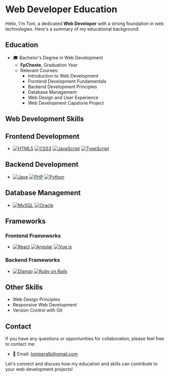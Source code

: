 # Web Developer Education

Hello, I'm Toni, a dedicated **Web Developer** with a strong foundation in web technologies. Here's a summary of my educational background:

## Education

- 🎓 Bachelor's Degree in Web Development
  - **FpCheste**, Graduation Year
  - Relevant Courses:
    - Introduction to Web Development
    - Frontend Development Fundamentals
    - Backend Development Principles
    - Database Management
    - Web Design and User Experience
    - Web Development Capstone Project

## Web Development Skills

## Frontend Development

- [![HTML5](https://upload.wikimedia.org/wikipedia/commons/thumb/6/61/HTML5_logo_and_wordmark.svg/120px-HTML5_logo_and_wordmark.svg.png)](https://developer.mozilla.org/en-US/docs/Web/HTML) [![CSS3](https://upload.wikimedia.org/wikipedia/commons/thumb/d/d5/CSS3_logo_and_wordmark.svg/120px-CSS3_logo_and_wordmark.svg.png)](https://developer.mozilla.org/en-US/docs/Web/CSS) [![JavaScript](https://upload.wikimedia.org/wikipedia/commons/thumb/6/6a/JavaScript-logo.png/120px-JavaScript-logo.png)](https://developer.mozilla.org/en-US/docs/Web/JavaScript) [![TypeScript](https://upload.wikimedia.org/wikipedia/commons/thumb/4/4c/Typescript_logo_2020.svg/120px-Typescript_logo_2020.svg.png)](https://www.typescriptlang.org/)

## Backend Development

- [![Java](https://upload.wikimedia.org/wikipedia/commons/thumb/3/30/Java_programming_language_logo.svg/120px-Java_programming_language_logo.svg.png)](https://www.oracle.com/java/) [![PHP](https://upload.wikimedia.org/wikipedia/commons/thumb/2/27/PHP-logo.svg/120px-PHP-logo.svg.png)](https://www.php.net/) [![Python](https://upload.wikimedia.org/wikipedia/commons/thumb/c/c3/Python-logo-notext.svg/120px-Python-logo-notext.svg.png)](https://www.python.org/)

## Database Management

- [![MySQL](https://upload.wikimedia.org/wikipedia/en/thumb/6/62/MySQL.svg/120px-MySQL.svg.png)](https://www.mysql.com/) [![Oracle](https://upload.wikimedia.org/wikipedia/commons/thumb/e/e1/Oracle_Corporation_logo.svg/120px-Oracle_Corporation_logo.svg.png)](https://www.oracle.com/database/)

## Frameworks

### Frontend Frameworks

- [![React](https://upload.wikimedia.org/wikipedia/commons/thumb/a/a7/React-icon.svg/120px-React-icon.svg.png)](https://reactjs.org/) [![Angular](https://angular.io/assets/images/logos/angular/angular.svg)](https://angular.io/) [![Vue.js](https://vuejs.org/images/logo.png)](https://vuejs.org/)

### Backend Frameworks

- [![Django](https://static.djangoproject.com/img/logos/django-logo-negative.png)](https://www.djangoproject.com/) [![Ruby on Rails](https://upload.wikimedia.org/wikipedia/commons/thumb/1/16/Ruby_on_Rails-logo.png/120px-Ruby_on_Rails-logo.png)](https://rubyonrails.org/)
  
## Other Skills

- Web Design Principles
- Responsive Web Development
- Version Control with Git

## Contact

If you have any questions or opportunities for collaboration, please feel free to contact me:

- 📧 Email: [toniperalb@gmail.com](mailto:toniperalb@gmail.com.com)

Let's connect and discuss how my education and skills can contribute to your web development projects!
